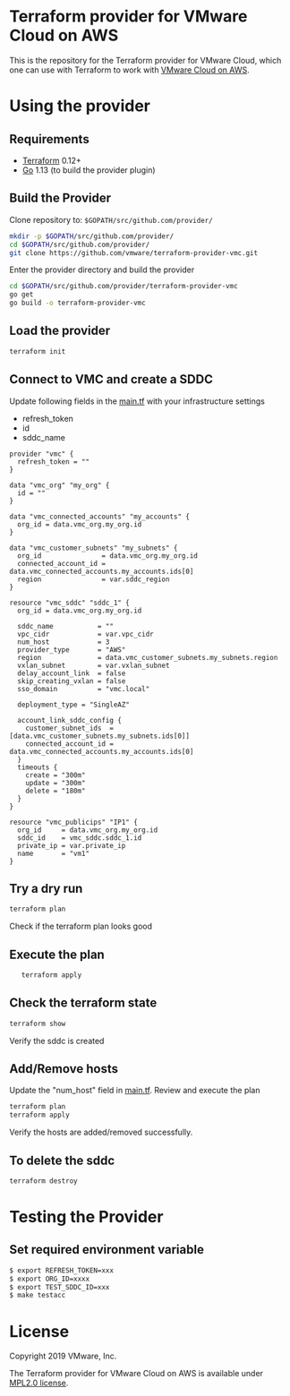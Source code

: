 # Terraform provider for VMware Cloud on AWS

This is the repository for the Terraform provider for VMware Cloud, which one can use with
Terraform to work with [VMware Cloud on AWS](https://vmc.vmware.com/).

# Using the provider

Requirements
------------

- [Terraform](https://www.terraform.io/downloads.html) 0.12+
- [Go](https://golang.org/doc/install) 1.13 (to build the provider plugin)

## Build the Provider

Clone repository to: `$GOPATH/src/github.com/provider/`

```sh
mkdir -p $GOPATH/src/github.com/provider/
cd $GOPATH/src/github.com/provider/
git clone https://github.com/vmware/terraform-provider-vmc.git
```

Enter the provider directory and build the provider

```sh
cd $GOPATH/src/github.com/provider/terraform-provider-vmc
go get
go build -o terraform-provider-vmc
```
## Load the provider
```sh
terraform init
```

## Connect to VMC and create a SDDC

Update following fields in the [main.tf](main.tf) with your infrastructure settings

* refresh_token
* id
* sddc_name

```
provider "vmc" {
  refresh_token = ""
}

data "vmc_org" "my_org" {
  id = ""
}

data "vmc_connected_accounts" "my_accounts" {
  org_id = data.vmc_org.my_org.id
}

data "vmc_customer_subnets" "my_subnets" {
  org_id               = data.vmc_org.my_org.id
  connected_account_id = data.vmc_connected_accounts.my_accounts.ids[0]
  region               = var.sddc_region
}

resource "vmc_sddc" "sddc_1" {
  org_id = data.vmc_org.my_org.id

  sddc_name           = ""
  vpc_cidr            = var.vpc_cidr
  num_host            = 3
  provider_type       = "AWS"
  region              = data.vmc_customer_subnets.my_subnets.region
  vxlan_subnet        = var.vxlan_subnet
  delay_account_link  = false
  skip_creating_vxlan = false
  sso_domain          = "vmc.local"

  deployment_type = "SingleAZ"

  account_link_sddc_config {
    customer_subnet_ids  = [data.vmc_customer_subnets.my_subnets.ids[0]]
    connected_account_id = data.vmc_connected_accounts.my_accounts.ids[0]
  }
  timeouts {
    create = "300m"
    update = "300m"
    delete = "180m"
  }
}

resource "vmc_publicips" "IP1" {
  org_id     = data.vmc_org.my_org.id
  sddc_id    = vmc_sddc.sddc_1.id
  private_ip = var.private_ip
  name       = "vm1"
}
```

## Try a dry run

```sh
terraform plan
```

Check if the terraform plan looks good

## Execute the plan

```sh
   terraform apply
```

## Check the terraform state 
```sh
terraform show
```

Verify the sddc is created

## Add/Remove hosts

Update the "num_host" field in [main.tf](main.tf).
Review and execute the plan

```sh
terraform plan
terraform apply
```

Verify the hosts are added/removed successfully.

## To delete the sddc

```sh
terraform destroy
```

# Testing the Provider

## Set required environment variable

```sh
$ export REFRESH_TOKEN=xxx
$ export ORG_ID=xxxx
$ export TEST_SDDC_ID=xxx
$ make testacc
```

# License

Copyright 2019 VMware, Inc.

The Terraform provider for VMware Cloud on AWS is available under [MPL2.0 license](https://github.com/vmware/terraform-provider-vmc/blob/master/LICENSE).
